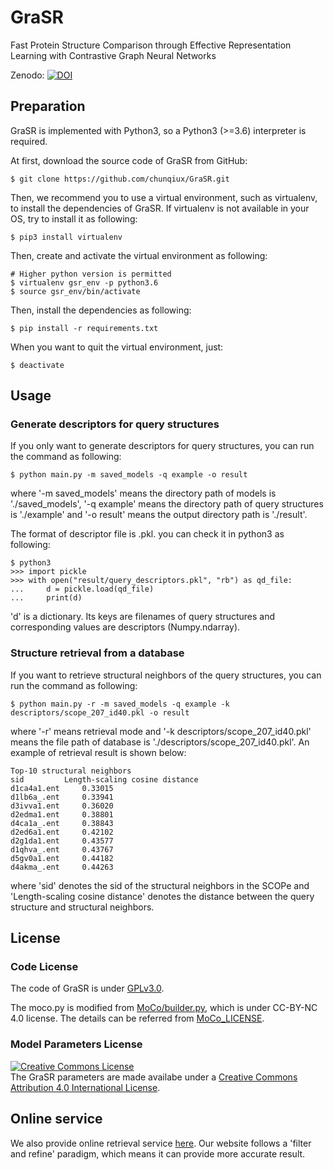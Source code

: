 # GraSR
Fast Protein Structure Comparison through Effective Representation Learning with Contrastive Graph Neural Networks

Zenodo: [![DOI](https://zenodo.org/badge/374857961.svg)](https://zenodo.org/badge/latestdoi/374857961)

## Preparation
GraSR is implemented with Python3, so a Python3 (>=3.6) interpreter is required.

At first, download the source code of GraSR from GitHub:

    $ git clone https://github.com/chunqiux/GraSR.git

Then, we recommend you to use a virtual environment, such as virtualenv, to install the dependencies of 
GraSR. If virtualenv is not available in your OS, try to install it as following:

    $ pip3 install virtualenv

Then, create and activate the virtual environment as following:

    # Higher python version is permitted
    $ virtualenv gsr_env -p python3.6
    $ source gsr_env/bin/activate

Then, install the dependencies as following:

    $ pip install -r requirements.txt

When you want to quit the virtual environment, just:

    $ deactivate

## Usage
### Generate descriptors for query structures
If you only want to generate descriptors for query structures, you can run the command as following:

    $ python main.py -m saved_models -q example -o result

where '-m saved_models' means the directory path of models is './saved_models', '-q example'
 means the directory path of query structures is './example' and '-o result' means the output
 directory path is './result'.

The format of descriptor file is .pkl. you can check it in python3 as following:

    $ python3
    >>> import pickle
    >>> with open("result/query_descriptors.pkl", "rb") as qd_file:
    ...     d = pickle.load(qd_file)
    ...     print(d)

'd' is a dictionary. Its keys are filenames of query structures and corresponding values are
descriptors (Numpy.ndarray).

### Structure retrieval from a database
If you want to retrieve structural neighbors of the query structures, you can run the command as
 following:

    $ python main.py -r -m saved_models -q example -k descriptors/scope_207_id40.pkl -o result

where '-r' means retrieval mode and '-k descriptors/scope_207_id40.pkl' means the file path of 
database is './descriptors/scope_207_id40.pkl'. An example of retrieval result is shown below:

    Top-10 structural neighbors
    sid			Length-scaling cosine distance
    d1ca4a1.ent		0.33015
    d1lb6a_.ent		0.33941
    d3ivva1.ent		0.36020
    d2edma1.ent		0.38801
    d4ca1a_.ent		0.38843
    d2ed6a1.ent		0.42102
    d2g1da1.ent		0.43577
    d1qhva_.ent		0.43767
    d5gv0a1.ent		0.44182
    d4akma_.ent		0.44263

where 'sid' denotes the sid of the structural neighbors in the SCOPe and 'Length-scaling 
cosine distance' denotes the distance between the query structure and structural neighbors.

## License
### Code License
The code of GraSR is under [GPLv3.0](https://github.com/chunqiux/GraSR/blob/master/LICENSE). 

The moco.py is modified from 
[MoCo/builder.py](https://github.com/facebookresearch/moco/blob/master/moco/builder.py), 
which is under CC-BY-NC 4.0 license. The details can be referred from 
[MoCo_LICENSE](https://github.com/chunqiux/GraSR/blob/master/MoCo_LICENSE).

### Model Parameters License
<a rel="license" href="http://creativecommons.org/licenses/by/4.0/"><img alt="Creative Commons License" style="border-width:0" src="https://i.creativecommons.org/l/by/4.0/80x15.png" /></a><br />
The GraSR parameters are made availabe under a <a rel="license" href="http://creativecommons.org/licenses/by/4.0/">Creative Commons Attribution 4.0 International License</a>.

## Online service
We also provide online retrieval service [here](http://www.csbio.sjtu.edu.cn/bioinf/GraSR/).
Our website follows a 'filter and refine' paradigm, which means it can provide more accurate result.
